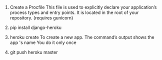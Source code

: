 1. Create a Procfile
This file is used to explicitly declare your application’s process types and entry points. It is located in the root of your repository.
(requires gunicorn)


2. pip install django-heroku


3. heroku create
To create a new app. The command’s output shows the app 's name
You do it only once


4. git push heroku master
